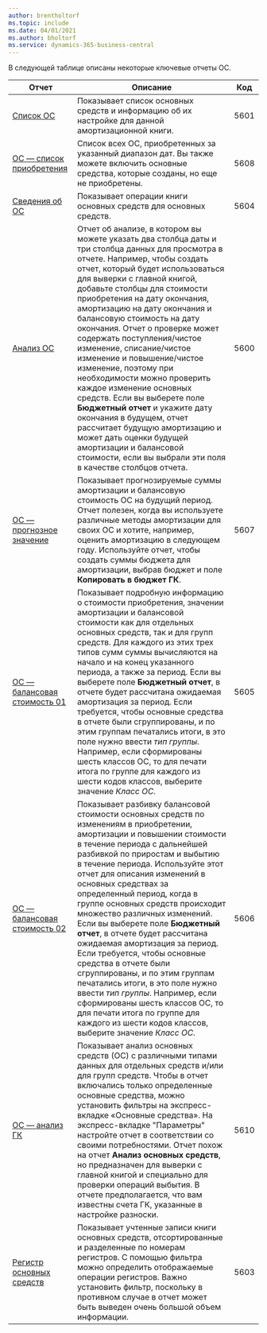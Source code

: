 ```yaml
---
author: brentholtorf
ms.topic: include
ms.date: 04/01/2021
ms.author: bholtorf
ms.service: dynamics-365-business-central
---
```


В следующей таблице описаны некоторые ключевые отчеты ОС.

| Отчет | Описание | Код | 
|--|--|--|
| [Список ОС](https://businesscentral.dynamics.com?report=5601)| Показывает список основных средств и информацию об их настройке для данной амортизационной книги. |5601 |
| [ОС — список приобретения](https://businesscentral.dynamics.com?report=5608) |  Список всех ОС, приобретенных за указанный диапазон дат. Вы также можете включить основные средства, которые созданы, но еще не приобретены. |5608 |
| [Сведения об ОС](https://businesscentral.dynamics.com?report=5604)| Показывает операции книги основных средств для основных средств. |5604 |
| [Анализ ОС](https://businesscentral.dynamics.com?report=5600)| Отчет об анализе, в котором вы можете указать два столбца даты и три столбца данных для просмотра в отчете. Например, чтобы создать отчет, который будет использоваться для выверки с главной книгой, добавьте столбцы для стоимости приобретения на дату окончания, амортизацию на дату окончания и балансовую стоимость на дату окончания. Отчет о проверке может содержать поступления/чистое изменение, списание/чистое изменение и повышение/чистое изменение, поэтому при необходимости можно проверить каждое изменение основных средств. Если вы выберете поле **Бюджетный отчет** и укажите дату окончания в будущем, отчет рассчитает будущую амортизацию и может дать оценки будущей амортизации и балансовой стоимости, если вы выбрали эти поля в качестве столбцов отчета. |5600|
| [ОС — прогнозное значение](https://businesscentral.dynamics.com?report=5607)| Показывает прогнозируемые суммы амортизации и балансовую стоимость ОС на будущий период. Отчет полезен, когда вы используете различные методы амортизации для своих ОС и хотите, например, оценить амортизацию в следующем году. Используйте отчет, чтобы создать суммы бюджета для амортизации, выбрав бюджет и поле **Копировать в бюджет ГК**. |5607 |
| [ОС — балансовая стоимость 01](https://businesscentral.dynamics.com?report=5605)|Показывает подробную информацию о стоимости приобретения, значении амортизации и балансовой стоимости как для отдельных основных средств, так и для групп средств. Для каждого из этих трех типов сумм суммы вычисляются на начало и на конец указанного периода, а также за период. Если вы выберете поле **Бюджетный отчет**, в отчете будет рассчитана ожидаемая амортизация за период. Если требуется, чтобы основные средства в отчете были сгруппированы, и по этим группам печатались итоги, в это поле нужно ввести *тип группы*. Например, если сформированы шесть классов ОС, то для печати итога по группе для каждого из шести кодов классов, выберите значение *Класс ОС*.|5605|
| [ОС — балансовая стоимость 02](https://businesscentral.dynamics.com?report=5606)|Показывает разбивку балансовой стоимости основных средств по изменениям в приобретении, амортизации и повышении стоимости в течение периода с дальнейшей разбивкой по приростам и выбытию в течение периода. Используйте этот отчет для описания изменений в основных средствах за определенный период, когда в группе основных средств происходит множество различных изменений. Если вы выберете поле **Бюджетный отчет**, в отчете будет рассчитана ожидаемая амортизация за период. Если требуется, чтобы основные средства в отчете были сгруппированы, и по этим группам печатались итоги, в это поле нужно ввести *тип группы*. Например, если сформированы шесть классов ОС, то для печати итога по группе для каждого из шести кодов классов, выберите значение *Класс ОС*. |5606|
| [ОС — анализ ГК](https://businesscentral.dynamics.com?report=5610)|Показывает анализ основных средств (ОС) с различными типами данных для отдельных средств и/или для групп средств. Чтобы в отчет включались только определенные основные средства, можно установить фильтры на экспресс-вкладке «Основные средства». На экспресс-вкладке "Параметры" настройте отчет в соответствии со своими потребностями. Отчет похож на отчет **Анализ основных средств**, но предназначен для выверки с главной книгой и специально для проверки операций выбытия. В отчете предполагается, что вам известны счета ГК, указанные в настройке разноски. | 5610 |
| [Регистр основных средств](https://businesscentral.dynamics.com?report=5603) |Показывает учтенные записи книги основных средств, отсортированные и разделенные по номерам регистров. С помощью фильтра можно определить отображаемые операции регистров. Важно установить фильтр, поскольку в противном случае в отчет может быть выведен очень большой объем информации. |5603  |
